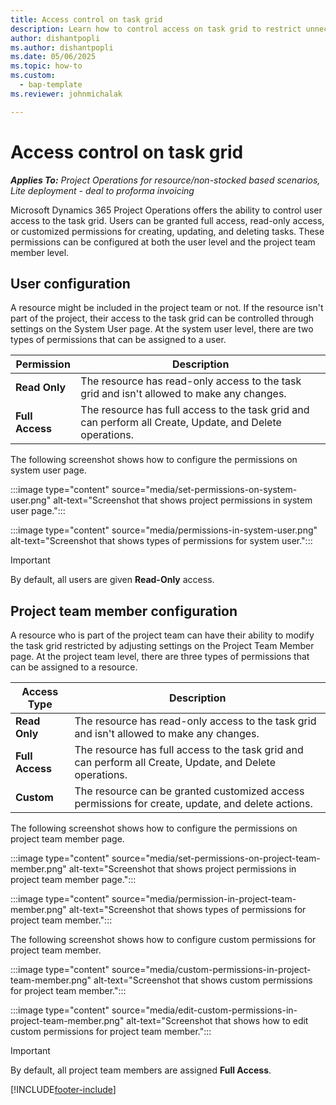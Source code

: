```yaml
---
title: Access control on task grid 
description: Learn how to control access on task grid to restrict unnecessary changes
author: dishantpopli
ms.author: dishantpopli
ms.date: 05/06/2025
ms.topic: how-to
ms.custom: 
  - bap-template
ms.reviewer: johnmichalak

---
```


# Access control on task grid

_**Applies To:** Project Operations for resource/non-stocked based scenarios, Lite deployment - deal to proforma invoicing_

Microsoft Dynamics 365 Project Operations offers the ability to control user access to the task grid. Users can be granted full access, read-only access, or customized permissions for creating, updating, and deleting tasks. These permissions can be configured at both the user level and the project team member level.


## User configuration

A resource might be included in the project team or not. If the resource isn't part of the project, their access to the task grid can be controlled through settings on the System User page. At the system user level, there are two types of permissions that can be assigned to a user.

| **Permission** | **Description** |
| --- | --- |
| **Read Only** | The resource has read-only access to the task grid and isn't allowed to make any changes.|
| **Full Access** | The resource has full access to the task grid and can perform all Create, Update, and Delete operations.|

The following screenshot shows how to configure the permissions on system user page.

:::image type="content" source="media/set-permissions-on-system-user.png" alt-text="Screenshot that shows project permissions in system user page.":::

:::image type="content" source="media/permissions-in-system-user.png" alt-text="Screenshot that shows types of permissions for system user.":::

> [!IMPORTANT]
> By default, all users are given **Read-Only** access.

## Project team member configuration

A resource who is part of the project team can have their ability to modify the task grid restricted by adjusting settings on the Project Team Member page. At the project team level, there are three types of permissions that can be assigned to a resource. 

| **Access Type** | **Description** |
| --- | --- |
| **Read Only** | The resource has read-only access to the task grid and isn't allowed to make any changes.|
| **Full Access** | The resource has full access to the task grid and can perform all Create, Update, and Delete operations.|
| **Custom** | The resource can be granted customized access permissions for create, update, and delete actions.|

The following screenshot shows how to configure the permissions on project team member page.

:::image type="content" source="media/set-permissions-on-project-team-member.png" alt-text="Screenshot that shows project permissions in project team member page.":::

:::image type="content" source="media/permission-in-project-team-member.png" alt-text="Screenshot that shows types of permissions for project team member.":::

The following screenshot shows how to configure custom permissions for project team member.

:::image type="content" source="media/custom-permissions-in-project-team-member.png" alt-text="Screenshot that shows custom permissions for project team member.":::

:::image type="content" source="media/edit-custom-permissions-in-project-team-member.png" alt-text="Screenshot that shows how to edit custom permissions for project team member.":::

> [!IMPORTANT]
> By default, all project team members are assigned **Full Access**.



[!INCLUDE[footer-include](../includes/footer-banner.md)]
